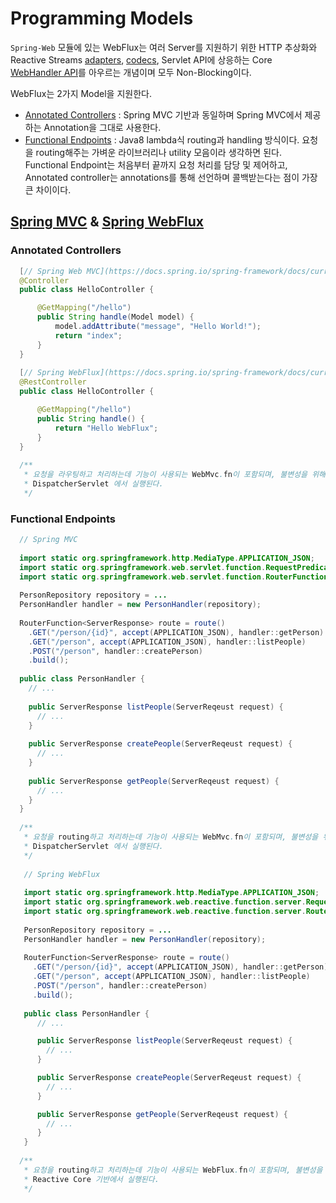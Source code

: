# Programming Models

`Spring-Web` 모듈에 있는 WebFlux는 여러 Server를 지원하기 위한 HTTP 추상화와 Reactive Streams [adapters](https://docs.spring.io/spring-framework/docs/current/reference/html/web-reactive.html#webflux-httphandler), [codecs](https://docs.spring.io/spring-framework/docs/current/reference/html/web-reactive.html#webflux-codecs), Servlet API에 상응하는 Core [WebHandler API](https://docs.spring.io/spring-framework/docs/current/reference/html/web-reactive.html#webflux-web-handler-api)를 아우르는 개념이며 모두 Non-Blocking이다.

WebFlux는 2가지 Model을 지원한다.
* [Annotated Controllers](https://docs.spring.io/spring-framework/docs/current/reference/html/web-reactive.html#webflux-controller) : Spring MVC 기반과 동일하며 Spring MVC에서 제공하는 Annotation을 그대로 사용한다.
* [Functional Endpoints](https://docs.spring.io/spring-framework/docs/current/reference/html/web-reactive.html#webflux-fn) : Java8 lambda식 routing과 handling 방식이다.
요청을 routing해주는 가벼운 라이브러리나 utility 모음이라 생각하면 된다.
Functional Endpoint는 처음부터 끝까지 요청 처리를 담당 및 제어하고, Annotated controller는 annotations를 통해 선언하며 콜백받는다는 점이 가장 큰 차이이다.

## [Spring MVC](https://docs.spring.io/spring-framework/docs/current/reference/html/web.html#mvc-controller) & [Spring WebFlux](https://docs.spring.io/spring-framework/docs/current/reference/html/web-reactive.html#webflux-controller)

### Annotated Controllers
```java
  [// Spring Web MVC](https://docs.spring.io/spring-framework/docs/current/reference/html/web.html#mvc-controller)
  @Controller
  public class HelloController {

      @GetMapping("/hello")
      public String handle(Model model) {
          model.addAttribute("message", "Hello World!");
          return "index";
      }
  }
  
  [// Spring WebFlux](https://docs.spring.io/spring-framework/docs/current/reference/html/web-reactive.html#webflux-controller)
  @RestController
  public class HelloController {

      @GetMapping("/hello")
      public String handle() {
          return "Hello WebFlux";
      }
  }
  
  /**
   * 요청을 라우팅하고 처리하는데 기능이 사용되는 WebMvc.fn이 포함되며, 불변성을 위해 설계된다.
   * DispatcherServlet 에서 실행된다.
   */
```

### Functional Endpoints
```java
  // Spring MVC
  
  import static org.springframework.http.MediaType.APPLICATION_JSON;
  import static org.springframework.web.servlet.function.RequestPredicates.*;
  import static org.springframework.web.servlet.function.RouterFunctions.route;
  
  PersonRepository repository = ...
  PersonHandler handler = new PersonHandler(repository);
  
  RouterFunction<ServerResponse> route = route()
    .GET("/person/{id}", accept(APPLICATION_JSON), handler::getPerson)
    .GET("/person", accept(APPLICATION_JSON), handler::listPeople)
    .POST("/person", handler::createPerson)
    .build();
    
  public class PersonHandler {
    // ...
    
    public ServerResponse listPeople(ServerReqeust request) {
      // ...
    }
    
    public ServerResponse createPeople(ServerReqeust request) {
      // ...
    }
    
    public ServerResponse getPeople(ServerReqeust request) {
      // ...
    }
  }
  
  /**
   * 요청을 routing하고 처리하는데 기능이 사용되는 WebMvc.fn이 포함되며, 불변성을 위해 설계된다.
   * DispatcherServlet 에서 실행된다.
   */
   
   // Spring WebFlux
   
   import static org.springframework.http.MediaType.APPLICATION_JSON;
   import static org.springframework.web.reactive.function.server.RequestPredicates.*;
   import static org.springframework.web.reactive.function.server.RouterFunctions.route;
   
   PersonRepository repository = ...
   PersonHandler handler = new PersonHandler(repository);
    
   RouterFunction<ServerResponse> route = route()
     .GET("/person/{id}", accept(APPLICATION_JSON), handler::getPerson)
     .GET("/person", accept(APPLICATION_JSON), handler::listPeople)
     .POST("/person", handler::createPerson)
     .build();
     
   public class PersonHandler {
      // ...

      public ServerResponse listPeople(ServerReqeust request) {
        // ...
      }

      public ServerResponse createPeople(ServerReqeust request) {
        // ...
      }

      public ServerResponse getPeople(ServerReqeust request) {
        // ...
      }
   }
   
  /**
   * 요청을 routing하고 처리하는데 기능이 사용되는 WebFlux.fn이 포함되며, 불변성을 위해 설계된다.
   * Reactive Core 기반에서 실행된다.
   */
```
